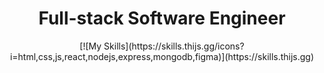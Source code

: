 <h1 align=center>Full-stack Software Engineer</h1>
<div align=center>
[![My Skills](https://skills.thijs.gg/icons?i=html,css,js,react,nodejs,express,mongodb,figma)](https://skills.thijs.gg)
</div>

<!--
**xhundo/xhundo** is a ✨ _special_ ✨ repository because its `README.md` (this file) appears on your GitHub profile.

Here are some ideas to get you started:

- 🔭 I’m currently working on ...
- 🌱 I’m currently learning ...
- 👯 I’m looking to collaborate on ...
- 🤔 I’m looking for help with ...
- 💬 Ask me about ...
- 📫 How to reach me: ...
- 😄 Pronouns: ...
- ⚡ Fun fact: ...
-->
